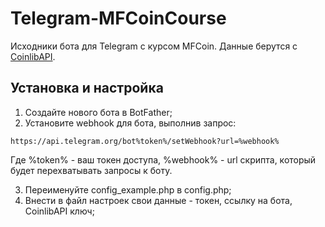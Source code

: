 
# Telegram-MFCoinCourse
Исходники бота для Telegram с курсом MFCoin.
Данные берутся с [CoinlibAPI](https://coinlib.io/apidocs).

## Установка и настройка
1. Создайте нового бота в BotFather;
2. Установите webhook для бота, выполнив запрос:
```
https://api.telegram.org/bot%token%/setWebhook?url=%webhook%
```
Где %token% - ваш токен доступа, %webhook% - url скрипта, который будет перехватывать запросы к боту.

3. Переименуйте config_example.php в config.php;
4. Внести в файл настроек свои данные - токен, ссылку на бота, CoinlibAPI ключ;
